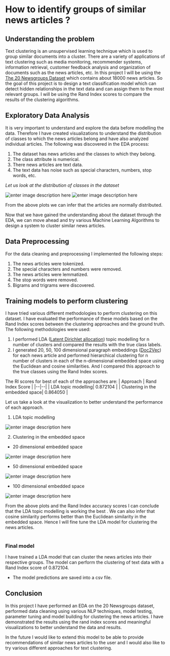 # How to identify groups of similar news articles ?

## Understanding the problem

Text clustering is an unsupervised learning technique which is used to group similar documents into a cluster. There are a variety of applications of text clustering such as media monitoring, recommender systems, information retrieval, customer feedback analysis and organization of documents such as the news articles, etc.
In this project I will be using the [The 20 Newsgroups Dataset](https://scikit-learn.org/0.19/datasets/twenty_newsgroups.html) which contains about 18000 news articles. So the goal of this project is to design a text classification model which can detect hidden relationships in the text data and can assign them to the most relevant groups. I will be using the Rand Index scores to compare the results of the clustering algorithms.

## Exploratory Data Analysis
It is very important to understand and explore the data before modelling the data. Therefore I have created visualizations to understand the distribution of classes to which the news articles belong and have also analyzed individual articles.
The following was discovered in the EDA process:

 1. The dataset has news articles and the classes to which they belong.
 2.  The class attribute is numerical.
 3. There news articles are text data.
 4. The text data has noise such as special characters, numbers, stop words, etc.

*Let us look at the distribution of classes in the dataset*

![enter image description here](https://raw.githubusercontent.com/akshataupadhye/NewsArticles-CLustering/main/Images/DensityPlot-Topics.png)
![enter image description here](https://raw.githubusercontent.com/akshataupadhye/NewsArticles-CLustering/main/Images/BoxPlot-Topics.png)

From the above plots we can infer that the articles are normally distributed.

Now that we have gained the understanding about the dataset through the EDA, we can move ahead and try various Machine Learning Algorithms to design a system to cluster similar news articles.

## Data Preprocessing
For the data cleaning and preprocessing I implemented the following steps:

 1. The news articles were tokenized.
 2. The special characters and numbers were removed. 
 3. The news articles were lemmatized.  
 4. The stop words were removed.
 5. Bigrams and trigrams were discovered.

 
## Training models to perform clustering
I have tried various different methodologies to perform clustering on this dataset. I have evaluated the performance of these models based on the Rand Index scores between the clustering approaches and the ground truth. The following methodologies were used:

 1. I performed LDA ([Latent Dirichlet allocation](https://radimrehurek.com/gensim/auto_examples/tutorials/run_lda.html)) topic modelling for n number of clusters and compared the results with the true class labels.
 2. I generated 20, 50, 100 dimensional paragraph embeddings ([Doc2Vec](https://radimrehurek.com/gensim/auto_examples/tutorials/run_doc2vec_lee.html)) for each news article and performed hierarchical clustering for n number of clusters in each of the n-dimensional embedded space using the Euclidean and cosine similarities. And I compared this approach to the true classes using the Rand Index scores.

The  RI scores for best of each of the approaches are:
| Approach | Rand Index Score |
|--|--|
|  LDA topic modelling| 0.872104 |
|  Clustering in the embedded space| 0.864050 |


Let us take a look at the visualization to better understand the performance of each approach.

 1. LDA topic modelling

![enter image description here](https://raw.githubusercontent.com/akshataupadhye/NewsArticles-CLustering/main/Images/LDA-RI.png)
 
 
2. Clustering in the embedded space

 - 20 dimensional embedded space

![enter image description here](https://raw.githubusercontent.com/akshataupadhye/NewsArticles-CLustering/main/Images/D2V-20-RI.png)

 - 50 dimensional embedded space
 
![enter image description here](https://raw.githubusercontent.com/akshataupadhye/NewsArticles-CLustering/main/Images/D2V-50-RI.png)

 - 100 dimensional embedded space
 
![enter image description here](https://raw.githubusercontent.com/akshataupadhye/NewsArticles-CLustering/main/Images/D2V-100-RI.png)
 
From the above plots and the Rand Index accuracy scores I can conclude that the LDA topic modelling is working the best . We can also infer that cosine similarity performs better than the Euclidean similarity in the embedded space. Hence I  will fine tune the LDA model for clustering the news articles.
#
### Final model
I have trained a LDA model that can cluster the news articles into their respective groups. The model can perform the clustering of text data with a Rand Index score of 0.872104.  

 - The model predictions are saved into a csv file.

## Conclusion
In this project I have performed an EDA on the 20 Newsgroups dataset, performed data cleaning using various NLP techniques, model testing, parameter tuning and model building for clustering the news articles. I have demonstrated the results using the rand index scores and meaningful visualizations to better understand the data and results.

In the future I would like to extend this model to be able to provide recommendations of similar news articles to the user and I would also like to try various different approaches for text clustering.
#
